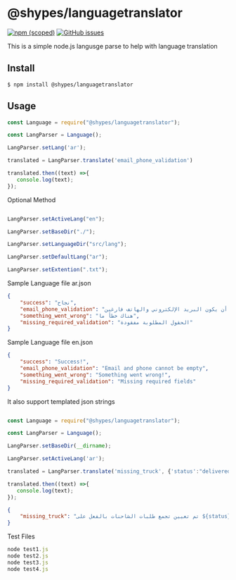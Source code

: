 # @shypes/languagetranslator

[![npm (scoped)](https://img.shields.io/npm/v/@shypes/languagetranslator.svg)](https://www.npmjs.com/package/@shypes/languagetranslator)
[![GitHub issues](https://img.shields.io/github/issues/Shypes/langparser)](https://github.com/Shypes/langparser/issues)


This is a simple node.js langusge parse to help with language translation

## Install

```
$ npm install @shypes/languagetranslator
```

## Usage

```js
const Language = require("@shypes/languagetranslator");

const LangParser = Language();

LangParser.setLang('ar');

translated = LangParser.translate('email_phone_validation')

translated.then((text) =>{
   console.log(text);
});

```

Optional Method

```js

LangParser.setActiveLang("en");

LangParser.setBaseDir("./");

LangParser.setLanguageDir("src/lang");

LangParser.setDefaultLang("ar");

LangParser.setExtention(".txt");

```

Sample Language file ar.json

```json
{
    "success": "نجاح",
    "email_phone_validation": "لا يمكن أن يكون البريد الإلكتروني والهاتف فارغين",
    "something_went_wrong": "هناك خطأ ما",
    "missing_required_validation": "الحقول المطلوبة مفقودة"
}
```

Sample Language file en.json

```json
{
    "success": "Success!",
    "email_phone_validation": "Email and phone cannot be empty",
    "something_went_wrong": "Something went wrong!",
    "missing_required_validation": "Missing required fields"
}
```


It also support templated json strings

```js

const Language = require("@shypes/languagetranslator");

const LangParser = Language();

LangParser.setBaseDir(__dirname);

LangParser.setActiveLang('ar');

translated = LangParser.translate('missing_truck', {'status':"delivered"} )

translated.then((text) =>{
   console.log(text);
});
```

```json
{
    "missing_truck": "تم تعيين تجمع طلبات الشاحنات بالفعل على ${status}",
}
```


Test Files

```js
node test1.js
node test2.js
node test3.js
node test4.js
```